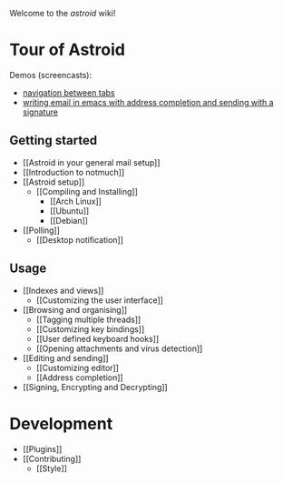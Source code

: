 Welcome to the *astroid* wiki!

# Tour of Astroid

Demos (screencasts): 

  - [navigation between tabs](https://storage.5apps.com/hugo/public/shares/160430-1701-Capture%20d%27%C3%A9cran%20vid%C3%A9o%20de%2030-04-2016%2018%3A58%3A48.webm)
  - [writing email in emacs with address completion and sending with a signature](https://storage.5apps.com/hugo/public/shares/160430-1701-Capture%20d%27%C3%A9cran%20vid%C3%A9o%20de%2030-04-2016%2018%3A59%3A26.webm)

## Getting started

* [[Astroid in your general mail setup]]
* [[Introduction to notmuch]]
* [[Astroid setup]]
  + [[Compiling and Installing]]
    + [[Arch Linux]]
    + [[Ubuntu]]
    + [[Debian]]
* [[Polling]]
  + [[Desktop notification]]

## Usage

* [[Indexes and views]]
  + [[Customizing the user interface]]
* [[Browsing and organising]]
  + [[Tagging multiple threads]]
  + [[Customizing key bindings]]
  + [[User defined keyboard hooks]]
  + [[Opening attachments and virus detection]]
* [[Editing and sending]]
  +  [[Customizing editor]]
  +  [[Address completion]]
* [[Signing, Encrypting and Decrypting]]


# Development
* [[Plugins]]
* [[Contributing]]
  + [[Style]]
